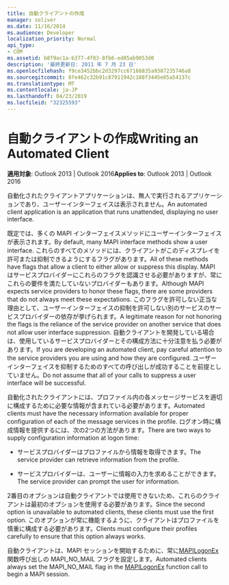 ```yaml
---
title: 自動クライアントの作成
manager: soliver
ms.date: 11/16/2014
ms.audience: Developer
localization_priority: Normal
api_type:
- COM
ms.assetid: b8f9ac1a-b377-4f83-8fb6-ed85ab9053d0
description: '最終更新日: 2011 年 7 月 23 日'
ms.openlocfilehash: f9ce3452bbc2d3297cc67168835a9387235746a8
ms.sourcegitcommit: 8fe462c32b91c87911942c188f3445e85a54137c
ms.translationtype: MT
ms.contentlocale: ja-JP
ms.lasthandoff: 04/23/2019
ms.locfileid: "32325593"
---
```

# <a name="writing-an-automated-client"></a><span data-ttu-id="09ab6-103">自動クライアントの作成</span><span class="sxs-lookup"><span data-stu-id="09ab6-103">Writing an Automated Client</span></span>

  
  
<span data-ttu-id="09ab6-104">**適用対象**: Outlook 2013 | Outlook 2016</span><span class="sxs-lookup"><span data-stu-id="09ab6-104">**Applies to**: Outlook 2013 | Outlook 2016</span></span> 
  
<span data-ttu-id="09ab6-105">自動化されたクライアントアプリケーションは、無人で実行されるアプリケーションであり、ユーザーインターフェイスは表示されません。</span><span class="sxs-lookup"><span data-stu-id="09ab6-105">An automated client application is an application that runs unattended, displaying no user interface.</span></span>
  
 <span data-ttu-id="09ab6-106">既定では、多くの MAPI インターフェイスメソッドにユーザーインターフェイスが表示されます。</span><span class="sxs-lookup"><span data-stu-id="09ab6-106">By default, many MAPI interface methods show a user interface.</span></span> <span data-ttu-id="09ab6-107">これらのすべてのメソッドには、クライアントがこのディスプレイを許可または抑制できるようにするフラグがあります。</span><span class="sxs-lookup"><span data-stu-id="09ab6-107">All of these methods have flags that allow a client to either allow or suppress this display.</span></span> <span data-ttu-id="09ab6-108">MAPI はサービスプロバイダーにこれらのフラグを認識させる必要がありますが、常にこれらの要件を満たしていないプロバイダーもあります。</span><span class="sxs-lookup"><span data-stu-id="09ab6-108">Although MAPI expects service providers to honor these flags, there are some providers that do not always meet these expectations.</span></span> <span data-ttu-id="09ab6-109">このフラグを許可しない正当な理由として、ユーザーインターフェイスの抑制を許可しない別のサービスのサービスプロバイダーの依存が挙げられます。</span><span class="sxs-lookup"><span data-stu-id="09ab6-109">A legitimate reason for not honoring the flags is the reliance of the service provider on another service that does not allow user interface suppression.</span></span> <span data-ttu-id="09ab6-110">自動クライアントを開発している場合は、使用しているサービスプロバイダーとその構成方法に十分注意を払う必要があります。</span><span class="sxs-lookup"><span data-stu-id="09ab6-110">If you are developing an automated client, pay careful attention to the service providers you are using and how they are configured.</span></span> <span data-ttu-id="09ab6-111">ユーザーインターフェイスを抑制するためのすべての呼び出しが成功することを前提としていません。</span><span class="sxs-lookup"><span data-stu-id="09ab6-111">Do not assume that all of your calls to suppress a user interface will be successful.</span></span> 
  
<span data-ttu-id="09ab6-112">自動化されたクライアントには、プロファイル内の各メッセージサービスを適切に構成するために必要な情報が含まれている必要があります。</span><span class="sxs-lookup"><span data-stu-id="09ab6-112">Automated clients must have the necessary information available for proper configuration of each of the message services in the profile.</span></span> <span data-ttu-id="09ab6-113">ログオン時に構成情報を提供するには、次の2つの方法があります。</span><span class="sxs-lookup"><span data-stu-id="09ab6-113">There are two ways to supply configuration information at logon time:</span></span>
  
- <span data-ttu-id="09ab6-114">サービスプロバイダーはプロファイルから情報を取得できます。</span><span class="sxs-lookup"><span data-stu-id="09ab6-114">The service provider can retrieve information from the profile.</span></span>
    
- <span data-ttu-id="09ab6-115">サービスプロバイダーは、ユーザーに情報の入力を求めることができます。</span><span class="sxs-lookup"><span data-stu-id="09ab6-115">The service provider can prompt the user for information.</span></span> 
    
<span data-ttu-id="09ab6-116">2番目のオプションは自動クライアントでは使用できないため、これらのクライアントは最初のオプションを使用する必要があります。</span><span class="sxs-lookup"><span data-stu-id="09ab6-116">Since the second option is unavailable to automated clients, these clients must use the first option.</span></span> <span data-ttu-id="09ab6-117">このオプションが常に機能するように、クライアントはプロファイルを慎重に構成する必要があります。</span><span class="sxs-lookup"><span data-stu-id="09ab6-117">Clients must configure their profiles carefully to ensure that this option always works.</span></span>
  
<span data-ttu-id="09ab6-118">自動クライアントは、MAPI セッションを開始するために、常に[MAPILogonEx](mapilogonex.md)関数呼び出しの MAPI_NO_MAIL フラグを設定します。</span><span class="sxs-lookup"><span data-stu-id="09ab6-118">Automated clients always set the MAPI_NO_MAIL flag in the [MAPILogonEx](mapilogonex.md) function call to begin a MAPI session.</span></span> 
  

